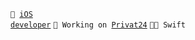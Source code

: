 <code>📱 [iOS developer](https://ua.linkedin.com/in/dmytro-dmytriiev-745511214)</code>
<code>🐸  Working on [Privat24](https://apps.apple.com/us/app/%D0%BF%D1%80%D0%B8%D0%B2%D0%B0%D1%8224-%D0%BE%D1%82%D0%BA%D1%80%D1%8B%D1%82-%D0%B4%D0%BB%D1%8F-%D0%B2%D1%81%D0%B5%D1%85/id1333984846?l=ru)</code>
<code>👨‍💻 Swift</code>
